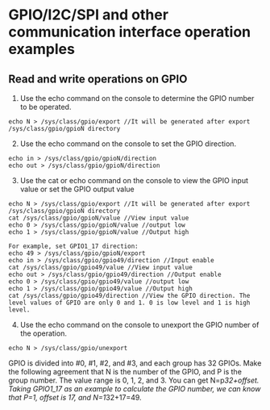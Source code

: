 # GPIO/I2C/SPI and other communication interface operation examples

## Read and write operations on GPIO

1. Use the echo command on the console to determine the GPIO number to be operated.
```
echo N > /sys/class/gpio/export //It will be generated after export
/sys/class/gpio/gpioN directory
```

2. Use the echo command on the console to set the GPIO direction.
```
echo in > /sys/class/gpio/gpioN/direction
echo out > /sys/class/gpio/gpioN/direction
```

3. Use the cat or echo command on the console to view the GPIO input value or set the GPIO output value
```
echo N > /sys/class/gpio/export //It will be generated after export
/sys/class/gpio/gpioN directory
cat /sys/class/gpio/gpioN/value //View input value
echo 0 > /sys/class/gpio/gpioN/value //output low
echo 1 > /sys/class/gpio/gpioN/value //Output high
```
```
For example, set GPIO1_17 direction:
echo 49 > /sys/class/gpio/gpioN/export
echo in > /sys/class/gpio/gpio49/direction //Input enable
cat /sys/class/gpio/gpio49/value //View input value
echo out > /sys/class/gpio/gpio49/direction //Output enable
echo 0 > /sys/class/gpio/gpio49/value //output low
echo 1 > /sys/class/gpio/gpio49/value //Output high
cat /sys/class/gpio/gpio49/direction //View the GPIO direction. The level values ​​of GPIO are only 0 and 1. 0 is low level and 1 is high level.
```

4. Use the echo command on the console to unexport the GPIO number of the operation.
```
echo N > /sys/class/gpio/unexport
```

GPIO is divided into #0, #1, #2, and #3, and each group has 32 GPIOs. Make the following agreement that N is the number of the GPIO, and P is the group number. The value range is 0, 1, 2, and 3. You can get N=p*32+offset.
Taking GPIO1_17 as an example to calculate the GPIO number, we can know that P=1, offset is 17, and N=1*32+17=49.